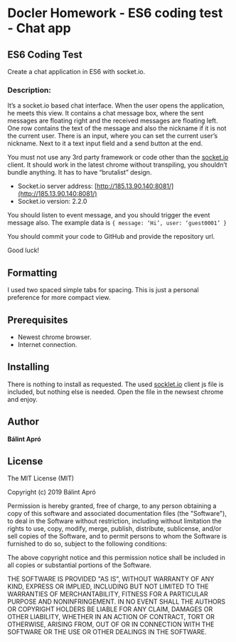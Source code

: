 # Docler Homework - ES6 coding test - Chat app

## ES6 Coding Test

Create a chat application in ES6 with socket.io.

### Description:

It’s a socket.io based chat interface. When the user opens the application, he meets this view. It contains a chat message box, where the sent messages are floating right and the received messages are floating left. One row contains the text of the message and also the nickname if it is not the current user. There is an input, where you can set the current user’s nickname. Next to it a text input field and a send button at the end.

You must not use any 3rd party framework or code other than the [socket.io](socket.io) client. It should work in the latest chrome without transpiling, you shouldn’t bundle anything. It has to have “brutalist” design.
* Socket.io server address: [http://185.13.90.140:8081/](http://185.13.90.140:8081/)
* Socket.io version: 2.2.0

You should listen to event message, and you should trigger the event message also. The example data is ``` { message: ‘Hi’, user: ‘guest0001’ } ```

You should commit your code to GitHub and provide the repository url.

Good luck!

## Formatting

I used two spaced simple tabs for spacing. This is just a personal preference for more compact view.

## Prerequisites

* Newest chrome browser.
* Internet connection.

## Installing

There is nothing to install as requested. The used [socklet.io](socklet.io) client js file is included, but nothing else is needed. Open the file in the newsest chrome and enjoy.

## Author

**Bálint Apró**

## License

The MIT License (MIT)

Copyright (c) 2019 Bálint Apró

Permission is hereby granted, free of charge, to any person obtaining a copy of this software and associated documentation files (the "Software"), to deal in the Software without restriction, including without limitation the rights to use, copy, modify, merge, publish, distribute, sublicense, and/or sell copies of the Software, and to permit persons to whom the Software is furnished to do so, subject to the following conditions:

The above copyright notice and this permission notice shall be included in all copies or substantial portions of the Software.

THE SOFTWARE IS PROVIDED "AS IS", WITHOUT WARRANTY OF ANY KIND, EXPRESS OR IMPLIED, INCLUDING BUT NOT LIMITED TO THE WARRANTIES OF MERCHANTABILITY, FITNESS FOR A PARTICULAR PURPOSE AND NONINFRINGEMENT. IN NO EVENT SHALL THE AUTHORS OR COPYRIGHT HOLDERS BE LIABLE FOR ANY CLAIM, DAMAGES OR OTHER LIABILITY, WHETHER IN AN ACTION OF CONTRACT, TORT OR OTHERWISE, ARISING FROM, OUT OF OR IN CONNECTION WITH THE SOFTWARE OR THE USE OR OTHER DEALINGS IN THE SOFTWARE.